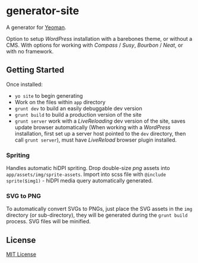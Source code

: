 # generator-site

A generator for [Yeoman](http://yeoman.io).

Option to setup _WordPress_ installation with a barebones theme, or without a CMS.
With options for working with _Compass_ / _Susy_, _Bourbon_ / _Neat_, or with no framework.


## Getting Started

Once installed:
* `yo site` to begin generating
* Work on the files within `app` directory
* `grunt dev` to build an easily debuggable dev version
* `grunt build` to build a production version of the site
* `grunt server` work with a _LiveReloading_ dev version of the site, saves update browser automatically (When working with a _WordPress_ installation, first set up a server host pointed to the `dev` directory, then call `grunt server`), must have _LiveReload_ browser plugin installed.

### Spriting
Handles automatic hiDPI spriting. Drop double-size _png_ assets into `app/assets/img/sprite-assets`. Import into scss file with `@include sprite($img1)` - hiDPI media query automatically generated.

### SVG to PNG
To automatically convert SVGs to PNGs, just place the SVG assets in the `img` directory (or sub-directory), they will be generated during the `grunt build` process. SVG files will be minified.


## License

[MIT License](http://en.wikipedia.org/wiki/MIT_License)
